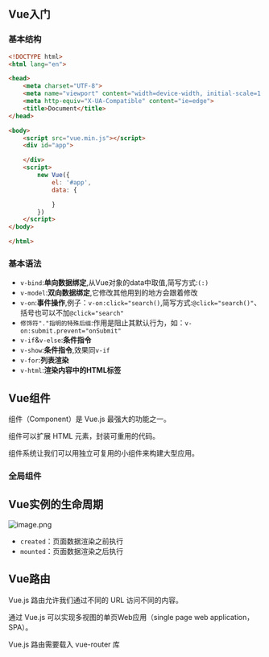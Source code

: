 ## Vue入门

### 基本结构
```html
<!DOCTYPE html>
<html lang="en">

<head>
    <meta charset="UTF-8">
    <meta name="viewport" content="width=device-width, initial-scale=1.0">
    <meta http-equiv="X-UA-Compatible" content="ie=edge">
    <title>Document</title>
</head>

<body>
    <script src="vue.min.js"></script>
    <div id="app">

    </div>
    <script>
        new Vue({
            el: '#app',
            data: {

            }
        })
    </script>
</body>

</html>
```

### 基本语法
- `v-bind`:**单向数据绑定**,从Vue对象的data中取值,简写方式:`(:)`
- `v-model`:**双向数据绑定**,它修改其他用到的地方会跟着修改
- `v-on`:**事件操作**,例子：`v-on:click="search()`,简写方式:`@click="search()"`、括号也可以不加`@click="search"`
- `修饰符"."指明的特殊后缀`:作用是阻止其默认行为，如：`v-on:submit.prevent="onSubmit"`
- `v-if`&`v-else`:**条件指令**
- `v-show`:**条件指令**,效果同`v-if`
- `v-for`:**列表渲染**
- `v-html`:**渲染内容中的HTML标签**

## Vue组件
组件（Component）是 Vue.js 最强大的功能之一。

组件可以扩展 HTML 元素，封装可重用的代码。

组件系统让我们可以用独立可复用的小组件来构建大型应用。

### 全局组件

## Vue实例的生命周期
![image.png](https://i.loli.net/2021/06/01/NWPlMzShbHfduRL.png)
- `created`：页面数据渲染之前执行
- `mounted`：页面数据渲染之后执行

## Vue路由
Vue.js 路由允许我们通过不同的 URL 访问不同的内容。

通过 Vue.js 可以实现多视图的单页Web应用（single page web application，SPA）。

Vue.js 路由需要载入 vue-router 库